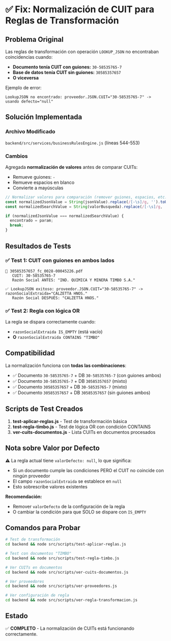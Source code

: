 # ✅ Fix: Normalización de CUIT para Reglas de Transformación

## Problema Original

Las reglas de transformación con operación `LOOKUP_JSON` no encontraban coincidencias cuando:
- **Documento tenía CUIT con guiones:** `30-58535765-7`
- **Base de datos tenía CUIT sin guiones:** `30585357657`
- **O viceversa**

Ejemplo de error:
```
LookupJSON no encontrado: proveedor.JSON.CUIT="30-58535765-7" -> usando defecto="null"
```

## Solución Implementada

### Archivo Modificado
`backend/src/services/businessRulesEngine.js` (líneas 544-553)

### Cambios
Agregada **normalización de valores** antes de comparar CUITs:
- Remueve guiones: `-`
- Remueve espacios en blanco
- Convierte a mayúsculas

```javascript
// Normalizar valores para comparación (remover guiones, espacios, etc.)
const normalizedJsonValue = String(jsonValue).replace(/[-\s]/g, '').toUpperCase();
const normalizedSearchValue = String(valorBusqueda).replace(/[-\s]/g, '').toUpperCase();

if (normalizedJsonValue === normalizedSearchValue) {
  encontrado = param;
  break;
}
```

## Resultados de Tests

### ✅ Test 1: CUIT con guiones en ambos lados
```
📄 30585357657_fc_0028-00045226.pdf
   CUIT: 30-58535765-7
   Razón Social ANTES: "IND. QUIMICA Y MINERA TIMBO S.A."

✅ LookupJSON exitoso: proveedor.JSON.CUIT="30-58535765-7" -> razonSocialExtraida="CALZETTA HNOS."
   Razón Social DESPUÉS: "CALZETTA HNOS."
```

### ✅ Test 2: Regla con lógica OR
La regla se dispara correctamente cuando:
- `razonSocialExtraida IS_EMPTY` (está vacío)
- **O** `razonSocialExtraida CONTAINS "TIMBO"`

## Compatibilidad

La normalización funciona con **todas las combinaciones**:
- ✅ Documento `30-58535765-7` + DB `30-58535765-7` (con guiones ambos)
- ✅ Documento `30-58535765-7` + DB `30585357657` (mixto)
- ✅ Documento `30585357657` + DB `30-58535765-7` (mixto)
- ✅ Documento `30585357657` + DB `30585357657` (sin guiones ambos)

## Scripts de Test Creados

1. **test-aplicar-reglas.js** - Test de transformación básica
2. **test-regla-timbo.js** - Test de lógica OR con condición CONTAINS
3. **ver-cuits-documentos.js** - Lista CUITs en documentos procesados

## Nota sobre Valor por Defecto

⚠️ La regla actual tiene `valorDefecto: null`, lo que significa:
- Si un documento cumple las condiciones PERO el CUIT no coincide con ningún proveedor
- El campo `razonSocialExtraida` se establece en `null`
- Esto sobrescribe valores existentes

**Recomendación:**
- Remover `valorDefecto` de la configuración de la regla
- O cambiar la condición para que SOLO se dispare con `IS_EMPTY`

## Comandos para Probar

```bash
# Test de transformación
cd backend && node src/scripts/test-aplicar-reglas.js

# Test con documentos "TIMBO"
cd backend && node src/scripts/test-regla-timbo.js

# Ver CUITs en documentos
cd backend && node src/scripts/ver-cuits-documentos.js

# Ver proveedores
cd backend && node src/scripts/ver-proveedores.js

# Ver configuración de regla
cd backend && node src/scripts/ver-regla-transformacion.js
```

## Estado

✅ **COMPLETO** - La normalización de CUITs está funcionando correctamente.
